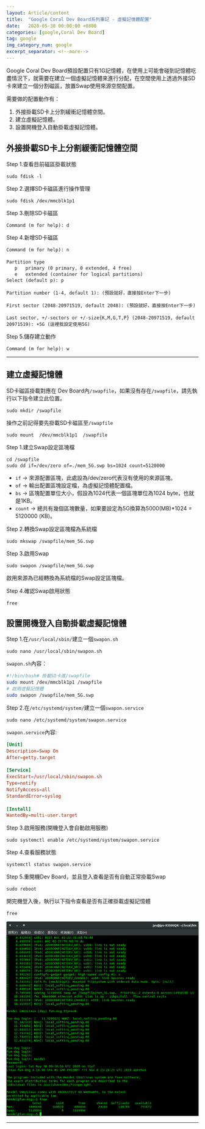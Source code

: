 ```yaml
---
layout: Article/content
title:  "Google Coral Dev Board系列筆記 - 虛擬記憶體配置"
date:   2020-05-30 00:00:00 +0800
categories: [google,Coral Dev Board]
tag: google
img_category_num: google
excerpt_separator: <!--more-->
---
```


<!--more-->

Google Coral Dev Board預設配置只有1G記憶體，在使用上可能會碰到記憶體吃盡情況下，就需要在建立一個虛擬記憶體來進行分配，在空間使用上透過外接SD卡來建立一個分割磁區，放置Swap使用來源空間配置。

需要做的配置動作有：
1. 外接掛載SD卡上分割緩衝記憶體空間。
2. 建立虛擬記憶體。
3. 設置開機登入自動掛載虛擬記憶體。


## 外接掛載SD卡上分割緩衝記憶體空間

Step 1.查看目前磁區掛載狀態

```shell
sudo fdisk -l
```

Step 2.選擇SD卡磁區進行操作管理

```shell
sudo fdisk /dev/mmcblk1p1
```

Step 3.刪除SD卡磁區

```shell
Command (m for help): d
```

Step 4.新增SD卡磁區

```shell
Command (m for help): n

Partition type
   p   primary (0 primary, 0 extended, 4 free)
   e   extended (container for logical partitions)
Select (default p): p

Partition number (1-4, default 1): (預設就好，直接按Enter下一步)

First sector (2048-20971519, default 2048): (預設就好，直接按Enter下一步)

Last sector, +/-sectors or +/-size{K,M,G,T,P} (2048-20971519, default 20971519): +5G (這裡我設定使用5G)
```

Step 5.儲存建立動作

```shell
Command (m for help): w
```

---

## 建立虛擬記憶體

SD卡磁區掛載對應在 Dev Board內`/swapfile`，如果沒有存在`/swapfile`，請先執行以下指令建立此位置。

```shell
sudo mkdir /swapfile
```

操作之前記得要先掛載SD卡磁區至`/swapfile`

```shell
sudo mount  /dev/mmcblk1p1  /swapfile
```

Step 1.建立Swap設定區塊檔

```shell
cd /swapfile
sudo dd if=/dev/zero of=./mem_5G.swp bs=1024 count=5120000
```

* `if` → 來源配置區塊，此處設為/dev/zero代表沒有使用的來源區塊。
* `of` → 輸出配置區塊設定檔，為虛擬記憶體配置檔。
* `bs` → 區塊配置單位大小，假設為1024代表一個區塊單位為1024 byte，也就是1KB。
* `count` → 總共有幾個區塊數量，如果要設定為5G換算為5000(MB)*1024 = 5120000 (KB)。

Step 2.轉換Swap設定區塊檔為系統檔

```shell
sudo mkswap /swapfile/mem_5G.swp
```

Step 3.啟用Swap

```shell
sudo swapon /swapfile/mem_5G.swp
```

啟用來源為已經轉換為系統檔的Swap設定區塊檔。

Step 4.確認Swap啟用狀態

```shell
free
```

## 設置開機登入自動掛載虛擬記憶體

Step 1.在`/usr/local/sbin/`建立一個`swapon.sh`

```shell
sudo nano /usr/local/sbin/swapon.sh
```

`swapon.sh`內容：

```bash
#!/bin/bash# 掛載SD卡進/swapfile
sudo mount /dev/mmcblk1p1 /swapfile
# 啟用虛擬記憶體
sudo swapon /swapfile/mem_5G.swp
```

Step 2.在`/etc/systemd/system/`建立一個`swapon.service`

```shell
sudo nano /etc/systemd/system/swapon.service
```

`swapon.service`內容:

```conf
[Unit]
Description=Swap On
After=getty.target

[Service]
ExecStart=/usr/local/sbin/swapon.sh
Type=notify
NotifyAccess=all
StandardError=syslog

[Install]
WantedBy=multi-user.target
```

Step 3.啟用服務(開機登入會自動啟用服務)

```shell
sudo systemctl enable /etc/systemd/system/swapon.service
```

Step 4.查看服務狀態

```shell
systemctl status swapon.service
```

Step 5.重開機Dev Board，並且登入查看是否有自動正常掛載Swap

```shell
sudo reboot
```

開完機登入後，執行以下指令查看是否有正確掛載虛擬記憶體

```shell
free
```

<img src="google-01.png" class="img-fluid rounded mx-auto" >

---

